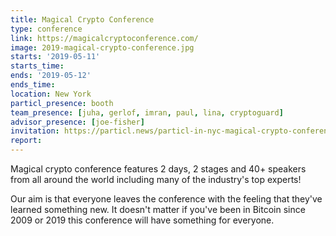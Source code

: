 ```yaml
---
title: Magical Crypto Conference
type: conference
link: https://magicalcryptoconference.com/
image: 2019-magical-crypto-conference.jpg
starts: '2019-05-11'
starts_time:
ends: '2019-05-12'
ends_time:
location: New York
particl_presence: booth
team_presence: [juha, gerlof, imran, paul, lina, cryptoguard]
advisor_presence: [joe-fisher]
invitation: https://particl.news/particl-in-nyc-magical-crypto-conference-2019-459c1f868522
report:
---
```


Magical crypto conference features 2 days, 2 stages and 40+ speakers from all around the world including many of the industry's top experts!

Our aim is that everyone leaves the conference with the feeling that they've learned something new. It doesn't matter if you've been in Bitcoin since 2009 or 2019 this conference will have something for everyone.